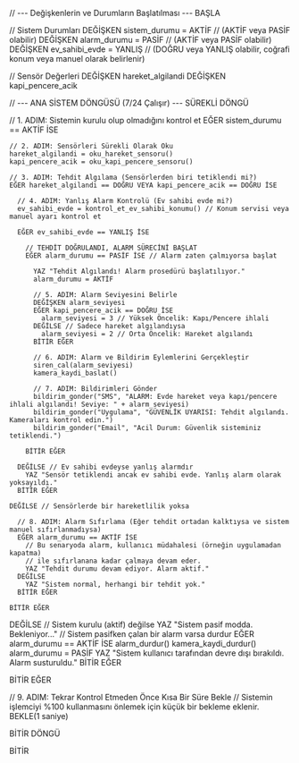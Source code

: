 // --- Değişkenlerin ve Durumların Başlatılması ---
BAŞLA

  // Sistem Durumları
  DEĞİŞKEN sistem_durumu = AKTİF // (AKTİF veya PASİF olabilir)
  DEĞİŞKEN alarm_durumu = PASİF // (AKTİF veya PASİF olabilir)
  DEĞİŞKEN ev_sahibi_evde = YANLIŞ // (DOĞRU veya YANLIŞ olabilir, coğrafi konum veya manuel olarak belirlenir)

  // Sensör Değerleri
  DEĞİŞKEN hareket_algilandi
  DEĞİŞKEN kapi_pencere_acik
  
// --- ANA SİSTEM DÖNGÜSÜ (7/24 Çalışır) ---
SÜREKLİ DÖNGÜ

  // 1. ADIM: Sistemin kurulu olup olmadığını kontrol et
  EĞER sistem_durumu == AKTİF İSE
  
    // 2. ADIM: Sensörleri Sürekli Olarak Oku
    hareket_algilandi = oku_hareket_sensoru()
    kapi_pencere_acik = oku_kapi_pencere_sensoru()
    
    // 3. ADIM: Tehdit Algılama (Sensörlerden biri tetiklendi mi?)
    EĞER hareket_algilandi == DOĞRU VEYA kapi_pencere_acik == DOĞRU İSE
    
      // 4. ADIM: Yanlış Alarm Kontrolü (Ev sahibi evde mi?)
      ev_sahibi_evde = kontrol_et_ev_sahibi_konumu() // Konum servisi veya manuel ayarı kontrol et
      
      EĞER ev_sahibi_evde == YANLIŞ İSE
      
        // TEHDİT DOĞRULANDI, ALARM SÜRECİNİ BAŞLAT
        EĞER alarm_durumu == PASİF İSE // Alarm zaten çalmıyorsa başlat
        
          YAZ "Tehdit Algılandı! Alarm prosedürü başlatılıyor."
          alarm_durumu = AKTİF
          
          // 5. ADIM: Alarm Seviyesini Belirle
          DEĞİŞKEN alarm_seviyesi
          EĞER kapi_pencere_acik == DOĞRU İSE
            alarm_seviyesi = 3 // Yüksek Öncelik: Kapı/Pencere ihlali
          DEĞİLSE // Sadece hareket algılandıysa
            alarm_seviyesi = 2 // Orta Öncelik: Hareket algılandı
          BİTİR EĞER
          
          // 6. ADIM: Alarm ve Bildirim Eylemlerini Gerçekleştir
          siren_cal(alarm_seviyesi)
          kamera_kaydi_baslat()
          
          // 7. ADIM: Bildirimleri Gönder
          bildirim_gonder("SMS", "ALARM: Evde hareket veya kapı/pencere ihlali algılandı! Seviye: " + alarm_seviyesi)
          bildirim_gonder("Uygulama", "GÜVENLİK UYARISI: Tehdit algılandı. Kameraları kontrol edin.")
          bildirim_gonder("Email", "Acil Durum: Güvenlik sisteminiz tetiklendi.")
          
        BİTİR EĞER
        
      DEĞİLSE // Ev sahibi evdeyse yanlış alarmdır
        YAZ "Sensör tetiklendi ancak ev sahibi evde. Yanlış alarm olarak yoksayıldı."
      BİTİR EĞER
      
    DEĞİLSE // Sensörlerde bir hareketlilik yoksa
    
      // 8. ADIM: Alarm Sıfırlama (Eğer tehdit ortadan kalktıysa ve sistem manuel sıfırlanmadıysa)
      EĞER alarm_durumu == AKTİF İSE
        // Bu senaryoda alarm, kullanıcı müdahalesi (örneğin uygulamadan kapatma)
        // ile sıfırlanana kadar çalmaya devam eder.
        YAZ "Tehdit durumu devam ediyor. Alarm aktif."
      DEĞİLSE
        YAZ "Sistem normal, herhangi bir tehdit yok."
      BİTİR EĞER
      
    BİTİR EĞER
    
  DEĞİLSE // Sistem kurulu (aktif) değilse
    YAZ "Sistem pasif modda. Bekleniyor..."
    // Sistem pasifken çalan bir alarm varsa durdur
    EĞER alarm_durumu == AKTİF İSE
      alarm_durdur()
      kamera_kaydi_durdur()
      alarm_durumu = PASİF
      YAZ "Sistem kullanıcı tarafından devre dışı bırakıldı. Alarm susturuldu."
    BİTİR EĞER
    
  BİTİR EĞER
  
  // 9. ADIM: Tekrar Kontrol Etmeden Önce Kısa Bir Süre Bekle
  // Sistemin işlemciyi %100 kullanmasını önlemek için küçük bir bekleme eklenir.
  BEKLE(1 saniye) 

BİTİR DÖNGÜ

BİTİR
